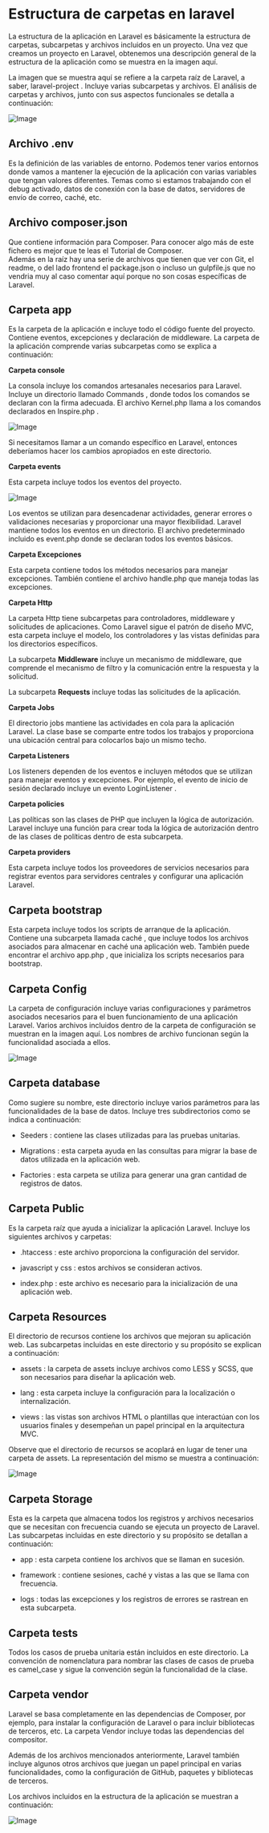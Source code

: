 # Estructura de carpetas en laravel

La estructura de la aplicación en Laravel es básicamente la estructura de carpetas, subcarpetas y archivos incluidos en un proyecto. Una vez que creamos un proyecto en Laravel, obtenemos una descripción general de la estructura de la aplicación como se muestra en la imagen aquí.

La imagen que se muestra aquí se refiere a la carpeta raíz de Laravel, a saber, laravel-project . Incluye varias subcarpetas y archivos. El análisis de carpetas y archivos, junto con sus aspectos funcionales se detalla a continuación:

![Image](https://martamaleyka.github.io/Curso-de-Laravel/Imagenes/esructura.jpg)


## Archivo .env
Es la definición de las variables de entorno. Podemos tener varios entornos donde vamos a mantener la ejecución de la aplicación con varias variables que tengan valores diferentes. Temas como si estamos trabajando con el debug activado, datos de conexión con la base de datos, servidores de envío de correo, caché, etc.

## Archivo composer.json
Que contiene información para Composer. Para conocer algo más de este fichero es mejor que te leas el Tutorial de Composer.<br>
Además en la raíz hay una serie de archivos que tienen que ver con Git, el readme, o del lado frontend el package.json o incluso un gulpfile.js que no vendria muy al caso comentar aquí porque no son cosas específicas de Laravel.

## Carpeta app
Es la carpeta de la aplicación e incluye todo el código fuente del proyecto. Contiene eventos, excepciones y declaración de middleware. La carpeta de la aplicación comprende varias subcarpetas como se explica a continuación:

**Carpeta console**

La consola incluye los comandos artesanales necesarios para Laravel. Incluye un directorio llamado Commands , donde todos los comandos se declaran con la firma adecuada. El archivo Kernel.php llama a los comandos declarados en Inspire.php .

![Image](https://martamaleyka.github.io/Curso-de-Laravel/Imagenes/console.jpg)

Si necesitamos llamar a un comando específico en Laravel, entonces deberíamos hacer los cambios apropiados en este directorio.

**Carpeta events**

Esta carpeta incluye todos los eventos del proyecto.

![Image](https://martamaleyka.github.io/Curso-de-Laravel/Imagenes/events.jpg)

Los eventos se utilizan para desencadenar actividades, generar errores o validaciones necesarias y proporcionar una mayor flexibilidad. Laravel mantiene todos los eventos en un directorio. El archivo predeterminado incluido es event.php donde se declaran todos los eventos básicos.

**Carpeta Excepciones**

Esta carpeta contiene todos los métodos necesarios para manejar excepciones. También contiene el archivo handle.php que maneja todas las excepciones.

**Carpeta Http**

La carpeta Http tiene subcarpetas para controladores, middleware y solicitudes de aplicaciones. Como Laravel sigue el patrón de diseño MVC, esta carpeta incluye el modelo, los controladores y las vistas definidas para los directorios específicos.

La subcarpeta **Middleware** incluye un mecanismo de middleware, que comprende el mecanismo de filtro y la comunicación entre la respuesta y la solicitud.

La subcarpeta **Requests** incluye todas las solicitudes de la aplicación.

**Carpeta Jobs**

El directorio jobs mantiene las actividades en cola para la aplicación Laravel. La clase base se comparte entre todos los trabajos y proporciona una ubicación central para colocarlos bajo un mismo techo.

**Carpeta Listeners**

Los listeners dependen de los eventos e incluyen métodos que se utilizan para manejar eventos y excepciones. Por ejemplo, el evento de inicio de sesión declarado incluye un evento LoginListener .

**Carpeta policies**

Las políticas son las clases de PHP que incluyen la lógica de autorización. Laravel incluye una función para crear toda la lógica de autorización dentro de las clases de políticas dentro de esta subcarpeta.

**Carpeta providers**

Esta carpeta incluye todos los proveedores de servicios necesarios para registrar eventos para servidores centrales y configurar una aplicación Laravel.

## Carpeta bootstrap
Esta carpeta incluye todos los scripts de arranque de la aplicación. Contiene una subcarpeta llamada caché , que incluye todos los archivos asociados para almacenar en caché una aplicación web. También puede encontrar el archivo app.php , que inicializa los scripts necesarios para bootstrap.

## Carpeta Config
La carpeta de configuración incluye varias configuraciones y parámetros asociados necesarios para el buen funcionamiento de una aplicación Laravel. Varios archivos incluidos dentro de la carpeta de configuración se muestran en la imagen aquí. Los nombres de archivo funcionan según la funcionalidad asociada a ellos.

![Image](https://martamaleyka.github.io/Curso-de-Laravel/Imagenes/configfolder.jpg)

## Carpeta database

Como sugiere su nombre, este directorio incluye varios parámetros para las funcionalidades de la base de datos. Incluye tres subdirectorios como se indica a continuación:

- Seeders : contiene las clases utilizadas para las pruebas unitarias.

- Migrations : esta carpeta ayuda en las consultas para migrar la base de datos utilizada en la aplicación web.

- Factories : esta carpeta se utiliza para generar una gran cantidad de registros de datos.

## Carpeta Public
Es la carpeta raíz que ayuda a inicializar la aplicación Laravel. Incluye los siguientes archivos y carpetas:

- .htaccess : este archivo proporciona la configuración del servidor.

- javascript y css : estos archivos se consideran activos.

- index.php : este archivo es necesario para la inicialización de una aplicación web.

## Carpeta Resources
El directorio de recursos contiene los archivos que mejoran su aplicación web. Las subcarpetas incluidas en este directorio y su propósito se explican a continuación:

- assets : la carpeta de assets incluye archivos como LESS y SCSS, que son necesarios para diseñar la aplicación web.

- lang : esta carpeta incluye la configuración para la localización o internalización.

- views : las vistas son archivos HTML o plantillas que interactúan con los usuarios finales y desempeñan un papel principal en la arquitectura MVC.

Observe que el directorio de recursos se acoplará en lugar de tener una carpeta de assets. La representación del mismo se muestra a continuación:

![Image](https://martamaleyka.github.io/Curso-de-Laravel/Imagenes/resource.jpg)

## Carpeta Storage
Esta es la carpeta que almacena todos los registros y archivos necesarios que se necesitan con frecuencia cuando se ejecuta un proyecto de Laravel. Las subcarpetas incluidas en este directorio y su propósito se detallan a continuación:

- app : esta carpeta contiene los archivos que se llaman en sucesión.

- framework : contiene sesiones, caché y vistas a las que se llama con frecuencia.

- logs : todas las excepciones y los registros de errores se rastrean en esta subcarpeta.

## Carpeta tests
Todos los casos de prueba unitaria están incluidos en este directorio. La convención de nomenclatura para nombrar las clases de casos de prueba es camel_case y sigue la convención según la funcionalidad de la clase.

## Carpeta vendor
Laravel se basa completamente en las dependencias de Composer, por ejemplo, para instalar la configuración de Laravel o para incluir bibliotecas de terceros, etc. La carpeta Vendor incluye todas las dependencias del compositor.

Además de los archivos mencionados anteriormente, Laravel también incluye algunos otros archivos que juegan un papel principal en varias funcionalidades, como la configuración de GitHub, paquetes y bibliotecas de terceros.

Los archivos incluidos en la estructura de la aplicación se muestran a continuación:

![Image](https://martamaleyka.github.io/Curso-de-Laravel/Imagenes/vendor.jpg)


